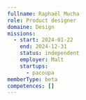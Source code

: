 ```yaml
---
fullname: Raphaël Mucha
role: Product designer
domaine: Design
missions:
  - start: 2024-01-22
    end: 2024-12-31
    status: independent
    employer: Malt
    startups:
      - pacoupa
memberType: beta
competences: []
---
```

